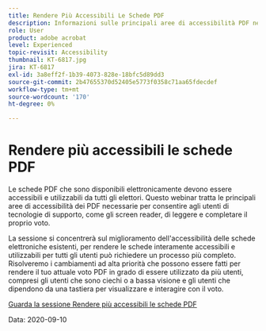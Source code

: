 ```yaml
---
title: Rendere Più Accessibili Le Schede PDF
description: Informazioni sulle principali aree di accessibilità PDF necessarie per consentire agli utenti di tecnologie di supporto, quali gli screen reader, di leggere e completare il proprio voto
role: User
product: adobe acrobat
level: Experienced
topic-revisit: Accessibility
thumbnail: KT-6817.jpg
jira: KT-6817
exl-id: 3a8eff2f-1b39-4073-828e-18bfc5d89dd3
source-git-commit: 2b47655370d52405e5773f0358c71aa65fdecdef
workflow-type: tm+mt
source-wordcount: '170'
ht-degree: 0%

---
```


# Rendere più accessibili le schede PDF

Le schede PDF che sono disponibili elettronicamente devono essere accessibili e utilizzabili da tutti gli elettori. Questo webinar tratta le principali aree di accessibilità dei PDF necessarie per consentire agli utenti di tecnologie di supporto, come gli screen reader, di leggere e completare il proprio voto.

La sessione si concentrerà sul miglioramento dell&#39;accessibilità delle schede elettroniche esistenti, per rendere le schede interamente accessibili e utilizzabili per tutti gli utenti può richiedere un processo più completo. Risolveremo i cambiamenti ad alta priorità che possono essere fatti per rendere il tuo attuale voto PDF in grado di essere utilizzato da più utenti, compresi gli utenti che sono ciechi o a bassa visione e gli utenti che dipendono da una tastiera per visualizzare e interagire con il voto.

[Guarda la sessione Rendere più accessibili le schede PDF](https://event.on24.com/wcc/r/2620020/599427B9BC7DA6BB34A4D46EB0EB1F63)

Data: 2020-09-10